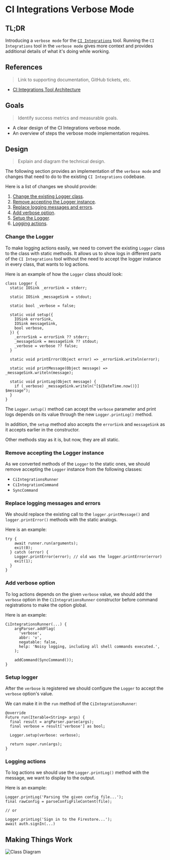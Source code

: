 # CI Integrations Verbose Mode

## TL;DR

Introducing a `verbose mode` for the [`CI Integrations`](https://github.com/platform-platform/monorepo/tree/master/metrics/ci_integrations) tool. Running the `CI Integrations` tool in the `verbose mode` gives more context and provides additional details of what it's doing while working.

## References
> Link to supporting documentation, GitHub tickets, etc.

- [CI Integrations Tool Architecture](https://github.com/platform-platform/monorepo/blob/master/metrics/ci_integrations/docs/01_ci_integration_module_architecture.md)

## Goals
> Identify success metrics and measurable goals.

- A clear design of the CI Integrations verbose mode.
- An overview of steps the verbose mode implementation requires.

## Design
> Explain and diagram the technical design.

The following section provides an implementation of the `verbose mode` and changes that need to do to the existing `CI Integrations` codebase.

Here is a list of changes we should provide:
1. [Change the existing Logger class](#change-the-logger).
2. [Remove accepting the Logger instance](#remove-accepting-the-logger-instance).
3. [Replace logging messages and errors](#replace-logging-messages-and-errors).
4. [Add verbose option](#add-verbose-option).
5. [Setup the Logger](#setup-logger).
6. [Logging actions](#logging-actions).

### Change the Logger

To make logging actions easily, we need to convert the existing `Logger` class to the class with static methods. It allows us to show logs in different parts of the `CI Integrations` tool without the need to accept the logger instance in every class, that wants to log actions.

Here is an example of how the `Logger` class should look:

```
class Logger {
  static IOSink _errorSink = stderr;

  static IOSink _messageSink = stdout;

  static bool _verbose = false;

  static void setup({
    IOSink errorSink,
    IOSink messageSink,
    bool verbose,
  }) {
    _errorSink = errorSink ?? stderr;
    _messageSink = messageSink ?? stdout;
    _verbose = verbose ?? false;
  }

  static void printError(Object error) => _errorSink.writeln(error);

  static void printMessage(Object message) => _messageSink.writeln(message);

  static void printLog(Object message) {
    if (_verbose) _messageSink.writeln("[${DateTime.now()}] $message");
  }
}
```

The `Logger.setup()` method can accept the `verbose` parameter and print logs depends on its value through the new `Logger.printLog()` method.

In addition, the `setup` method also accepts the `errorSink` and `messageSink` as it accepts earlier in the constructor.

Other methods stay as it is, but now, they are all static.

### Remove accepting the Logger instance

As we converted methods of the `Logger` to the static ones, we should remove accepting the `Logger` instance from the following classes:
- `CiIntegrationsRunner`
- `CiIntegrationCommand`
- `SyncCommand`

### Replace logging messages and errors

We should replace the existing call to the `logger.printMessage()` and `logger.printError()` methods with the static analogs.

Here is an example:

```
try {
    await runner.run(arguments);
    exit(0);
  } catch (error) {
    Logger.printError(error); // old was the logger.printError(error)
    exit(1);
  }
}
```

### Add verbose option

To log actions depends on the given `verbose` value, we should add the `verbose` option in the `CiIntegrationsRunner` constructor before command registrations to make the option global.

Here is an example:

```
CiIntegrationsRunner(...) {
    argParser.addFlag(
      'verbose',
      abbr: 'v',
      negatable: false,
      help: 'Noisy logging, including all shell commands executed.',
    );

    addCommand(SyncCommand());
}
```

### Setup logger

After the `verbose` is registered we should configure the `Logger` to accept the `verbose` option's value.

We can make it in the `run` method of the `CiIntegrationsRunner`:

```
@override
Future run(Iterable<String> args) {
  final result = argParser.parse(args);
  final verbose = result['verbose'] as bool;

  Logger.setup(verbose: verbose);

  return super.run(args);
}
```

### Logging actions

To log actions we should use the `Logger.printLog()` method with the message, we want to display to the output.

Here is an example:

```
Logger.printLog('Parsing the given config file...');
final rawConfig = parseConfigFileContent(file);

// or

Logger.printLog('Sign in to the Firestore...');
await auth.signIn(...)
```

## Making Things Work

![Class Diagram](http://www.plantuml.com/plantuml/proxy?cache=no&fmt=svg&src=https://raw.githubusercontent.com/platform-platform/monorepo/master/metrics/ci_integrations/docs/diagrams/ci_integrations_verbose_mode_diagram.puml)
